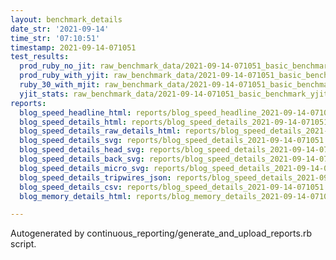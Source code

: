 ```yaml
---
layout: benchmark_details
date_str: '2021-09-14'
time_str: '07:10:51'
timestamp: 2021-09-14-071051
test_results:
  prod_ruby_no_jit: raw_benchmark_data/2021-09-14-071051_basic_benchmark_prod_ruby_no_jit.json
  prod_ruby_with_yjit: raw_benchmark_data/2021-09-14-071051_basic_benchmark_prod_ruby_with_yjit.json
  ruby_30_with_mjit: raw_benchmark_data/2021-09-14-071051_basic_benchmark_ruby_30_with_mjit.json
  yjit_stats: raw_benchmark_data/2021-09-14-071051_basic_benchmark_yjit_stats.json
reports:
  blog_speed_headline_html: reports/blog_speed_headline_2021-09-14-071051.html
  blog_speed_details_html: reports/blog_speed_details_2021-09-14-071051.html
  blog_speed_details_raw_details_html: reports/blog_speed_details_2021-09-14-071051.raw_details.html
  blog_speed_details_svg: reports/blog_speed_details_2021-09-14-071051.svg
  blog_speed_details_head_svg: reports/blog_speed_details_2021-09-14-071051.head.svg
  blog_speed_details_back_svg: reports/blog_speed_details_2021-09-14-071051.back.svg
  blog_speed_details_micro_svg: reports/blog_speed_details_2021-09-14-071051.micro.svg
  blog_speed_details_tripwires_json: reports/blog_speed_details_2021-09-14-071051.tripwires.json
  blog_speed_details_csv: reports/blog_speed_details_2021-09-14-071051.csv
  blog_memory_details_html: reports/blog_memory_details_2021-09-14-071051.html

---
```

Autogenerated by continuous_reporting/generate_and_upload_reports.rb script.
